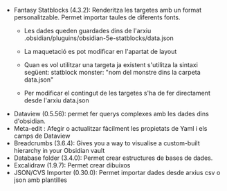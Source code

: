 - Fantasy Statblocks (4.3.2): Renderitza les targetes amb un format personalitzable. Permet importar taules de diferents fonts. 
	- Les dades queden guardades dins de l'arxiu .obsidian/pluguins/obsidian-5e-statblocks/data.json
	- La maquetació es pot modificar en l'apartat de layout
	- Quan es vol utilitzar una targeta ja existent s'utilitza la sintaxi següent:
		statblock
		monster: "nom del monstre dins la carpeta data.json"
		
	- Per modificar el contingut de les targetes s'ha de fer directament desde l'arxiu data.json
- Dataview (0.5.56): permet fer querys complexes amb les dades dins d'obsidian.
- Meta-edit : Afegir o actualitzar fàcilment les propietats de Yaml i els camps de Dataview
- Breadcrumbs (3.6.4): Gives you a way to visualise a custom-built hierarchy in your Obsidian vault
- Database folder (3.4.0): Permet crear estructures de bases de dades.
- Excalidraw (1.9.7): Permet crear dibuixos
- JSON/CVS Importer (0.30.0): Permet importar dades desde arxius csv o json amb plantilles